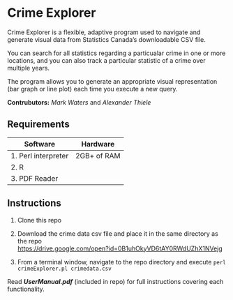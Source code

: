 # Crime Explorer

Crime Explorer is a flexible, adaptive program used to navigate and generate visual data from Statistics Canada’s downloadable CSV file.  
  
You can search for all statistics regarding a particualar crime in one or more locations, and you can also track a particular statistic of a crime over multiple years.  
  
The program allows you to generate an appropriate visual representation (bar graph or line plot) each time you execute a new query.  
  
**Contrubutors:** *Mark Waters* and *Alexander Thiele*

## Requirements

|Software|Hardware|
|--------|--------|
|1. Perl interpreter|2GB+ of RAM
|2. R
|3. PDF Reader

## Instructions

1. Clone this repo

2. Download the crime data csv file and place it in the same directory as the repo  
https://drive.google.com/open?id=0B1uhOkyVD6tAY0RWdUZhX1NVejg

3. From a terminal window, navigate to the repo directory and execute `perl crimeExplorer.pl crimedata.csv`

Read _**UserManual.pdf**_ (included in repo) for full instructions covering each functionality.
